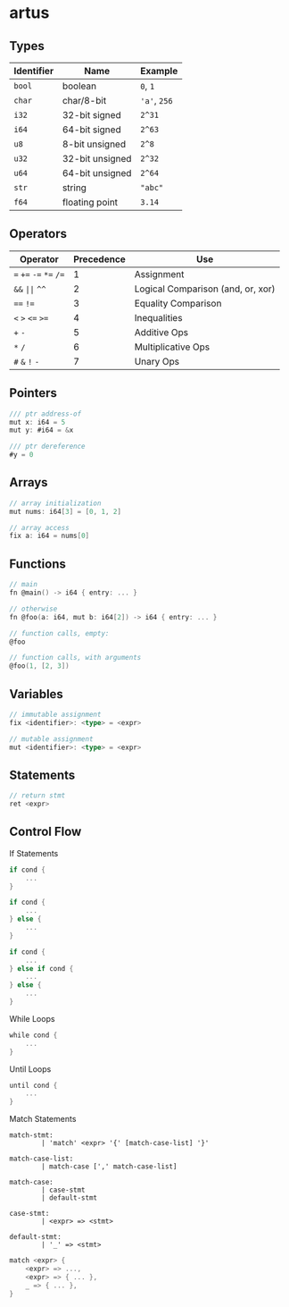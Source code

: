 # artus

## Types
| Identifier | Name | Example |
|------------|------|---------|
| `bool` | boolean | `0`, `1`
| `char` | char/8-bit | `'a'`, `256`
| `i32` | 32-bit signed | `2^31`
| `i64` | 64-bit signed | `2^63`
| `u8` | 8-bit unsigned | `2^8`
| `u32` | 32-bit unsigned | `2^32`
| `u64` | 64-bit unsigned | `2^64`
| `str` | string | `"abc"`
| `f64` | floating point | `3.14`

## Operators
| Operator | Precedence | Use |
|----------|------------|-----|
| `=` `+=` `-=` `*=` `/=` | 1 | Assignment
| `&&` `\|\|` `^^` | 2 | Logical Comparison (and, or, xor)
| `==` `!=` | 3 | Equality Comparison
| `<` `>` `<=` `>=` | 4 | Inequalities
| `+` `-` | 5 | Additive Ops
| `*` `/` | 6 | Multiplicative Ops
| `#` `&` `!` `-` | 7 | Unary Ops

## Pointers
```go
/// ptr address-of
mut x: i64 = 5
mut y: #i64 = &x

/// ptr dereference
#y = 0
```

## Arrays
```go
// array initialization
mut nums: i64[3] = [0, 1, 2]

// array access
fix a: i64 = nums[0]
```

## Functions
```go
// main
fn @main() -> i64 { entry: ... }

// otherwise
fn @foo(a: i64, mut b: i64[2]) -> i64 { entry: ... }

// function calls, empty:
@foo

// function calls, with arguments
@foo(1, [2, 3])
```

## Variables
```go
// immutable assignment
fix <identifier>: <type> = <expr>

// mutable assignment
mut <identifier>: <type> = <expr>
```

## Statements
```go
// return stmt
ret <expr>
```

## Control Flow
If Statements
```go
if cond {
    ...
}

if cond {
    ...
} else {
    ...
}

if cond {
    ...
} else if cond {
    ...
} else {
    ...
}
```

While Loops
```go
while cond {
    ...
}
```

Until Loops
```go
until cond {
    ...
}
```

Match Statements
```
match-stmt:
        | 'match' <expr> '{' [match-case-list] '}'

match-case-list:
        | match-case [',' match-case-list]

match-case:
        | case-stmt
        | default-stmt

case-stmt:
        | <expr> => <stmt>

default-stmt:
        | '_' => <stmt>
```

```go
match <expr> {
    <expr> => ...,
    <expr> => { ... },
    _ => { ... },
}
```
